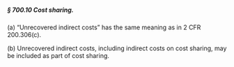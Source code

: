 ##### § 700.10 Cost sharing. #####

(a) “Unrecovered indirect costs” has the same meaning as in 2 CFR 200.306(c).

(b) Unrecovered indirect costs, including indirect costs on cost sharing, may be included as part of cost sharing.